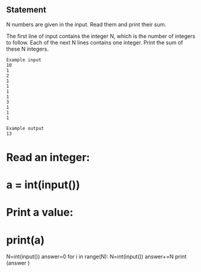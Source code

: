 ## Statement
N numbers are given in the input. Read them and print their sum.

The first line of input contains the integer N, which is the number of integers to follow. Each of the next N lines contains one integer. Print the sum of these N integers.
```
Example input
10
1
2
1
1
1
1
3
1
1
1

Example output
13
```
# Read an integer:
# a = int(input())
# Print a value:
# print(a)
N=int(input())
answer=0
for i in range(N):
  N=int(input())
  answer+=N
print (answer  )
